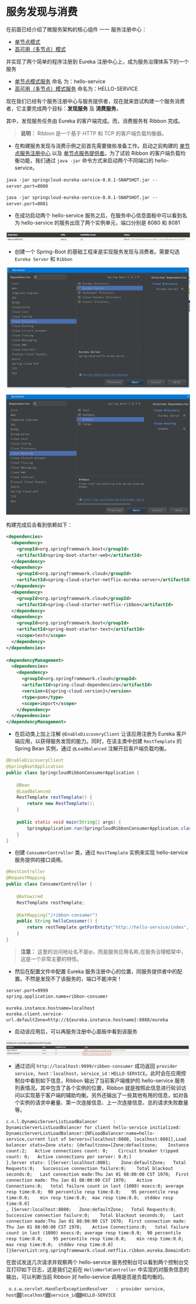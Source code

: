 # 服务发现与消费

在前面已经介绍了微服务架构的核心组件 一一 服务注册中心：

* [单节点模式](../springcloud-eureka)
* [高可用（多节点）模式](../springcloud-eureka-peer)

并实现了两个简单的程序注册到 Eureka 注册中心上，成为服务治理体系下的一个服务

* [单节点模式服务](../springcloud-eureka-service) 命名 为：hello-service
* [高可用（多节点）模式服务](../springcloud-eureka-peer-service) 命名为：HELLO-SERVICE

现在我们已经有个服务注册中心与服务提供者，现在就来尝试构建一个服务消费者，它主要完成两个目标：**发现服务** 及 **消费服务**。

其中，发现服务任务由 Eureka 的客户端完成。而，消费服务有 Ribbon 完成。

> **说明：** Ribbon 是一个基于 HTTP 和 TCP 的客户端负载均衡器。

* 在构建服务发现与消费示例之前首先需要做些准备工作。启动之前构建的 [单节点服务注册中心](../springcloud-eureka) 以及 [单节点服务提供者](../springcloud-eureka-service)。为了试验 Ribbon 的客户端负载均衡功能，我们通过 `java -jar` 命令方式来启动两个不同端口的 hello-service。

`java -jar springcloud-eureka-service-0.0.1-SNAPSHOT.jar --server.port=8080`

`java -jar springcloud-eureka-service-0.0.1-SNAPSHOT.jar --server.port=8081`

* 在成功启动两个 hello-service 服务之后，在服务中心信息面板中可以看到名为 hello-service 的服务出现了两个实例单元，端口分别是 8080 和 8081

![eureka-service-center](images/eureka-service-center.png)

* 创建一个 Spring-Boot 的基础工程来是实现服务发现与消费者。需要勾选 `Eureka Server` 和 `Ribbon`

![spring-cloud-model-eureka](images/spring-cloud-model-eureka.png)

![spring-cloud-model-ribbon](images/spring-cloud-model-ribbon.png)

构建完成后会看到依赖如下：

```xml
<dependencies>
  <dependency>
	<groupId>org.springframework.boot</groupId>
	<artifactId>spring-boot-starter-web</artifactId>
  </dependency>
  <dependency>
  	<groupId>org.springframework.cloud</groupId>
	<artifactId>spring-cloud-starter-netflix-eureka-server</artifactId>
  </dependency>
  <dependency>
	<groupId>org.springframework.cloud</groupId>
	<artifactId>spring-cloud-starter-netflix-ribbon</artifactId>
  </dependency>
  <dependency>
	<groupId>org.springframework.boot</groupId>
	<artifactId>spring-boot-starter-test</artifactId>
	<scope>test</scope>
  </dependency>
</dependencies>

<dependencyManagement>
  <dependencies>
	<dependency>
	  <groupId>org.springframework.cloud</groupId>
	  <artifactId>spring-cloud-dependencies</artifactId>
	  <version>${spring-cloud.version}</version>
	  <type>pom</type>
	  <scope>import</scope>
	</dependency>
  </dependencies>
</dependencyManagement>
```

* 在启动类上加上注解 `@EnableDiscoveryClient` 让该应用注册为 Eureka 客户端应用，以获得服务发现的能力。同时，在该主类中创建 `RestTemplate` 的 Spring Bean 实例，通过 `@LoadBalanced` 注解开启客户端负载均衡。

```java
@EnableDiscoveryClient
@SpringBootApplication
public class SpringcloudRibbonConsumerApplication {

	@Bean
	@LoadBalanced
	RestTemplate restTemplate() {
		return new RestTemplate();
	}

	public static void main(String[] args) {
		SpringApplication.run(SpringcloudRibbonConsumerApplication.class, args);
	}
}
```

* 创建 `ConsumerController` 类，通过 `RestTemplate` 实例来实现 hello-service 服务提供的接口调用。

```java
@RestController
@RequestMapping
public class ConsumerController {

	@Autowired
	RestTemplate restTemplate;

	@GetMapping("/ribbon-consumer")
	public String helloConsumer() {
		return restTemplate.getForEntity("http://hello-service/index", String.class).getBody();
	}
}
```

> **注意：** 这里的访问地址名不是ip，而是服务应用名称,在服务治理框架中，这是一个非常主要的特性。

* 然后在配置文件中配置 Eureka 服务注册中心的位置，同服务提供者中的配置。不然是发现不了该服务的，端口不能冲突！

```profile
server.port=9999
spring.application.name=ribbon-consumer

eureka.instance.hostname=localhost
eureka.client.service-url.defaultZone=http://${eureka.instance.hostname}:8888/eureka
```

* 启动该应用后，可以再服务注册中心面板中看到该服务

![spring-cloud-consumer-info](images/spring-cloud-consumer-info.png)

* 通过访问 `http://localhost:9999/ribbon-consumer` 成功返回 `provider service, host：localhost，service_id：HELLO-SERVICE`。此时会在应用控制台中看到如下信息，Ribbon 输出了当前客户端维护的 hello-service 服务列表情况。其中包含了各个实例的位置，Ribbon 就是按照此信息进行轮训访问以实现基于客户端的辅助均衡。另外还输出了一些其他有用的信息，如对各个实例的请求中暑量、第一次连接信息、上一次连接信息、总的请求失败数量等。

```
c.n.l.DynamicServerListLoadBalancer      : DynamicServerListLoadBalancer for client hello-service initialized: DynamicServerListLoadBalancer:{NFLoadBalancer:name=hello-service,current list of Servers=[localhost:8080, localhost:8081],Load balancer stats=Zone stats: {defaultzone=[Zone:defaultzone;	Instance count:2;	Active connections count: 0;	Circuit breaker tripped count: 0;	Active connections per server: 0.0;]
},Server stats: [[Server:localhost:8081;	Zone:defaultZone;	Total Requests:0;	Successive connection failure:0;	Total blackout seconds:0;	Last connection made:Thu Jan 01 08:00:00 CST 1970;	First connection made: Thu Jan 01 08:00:00 CST 1970;	Active Connections:0;	total failure count in last (1000) msecs:0;	average resp time:0.0;	90 percentile resp time:0.0;	95 percentile resp time:0.0;	min resp time:0.0;	max resp time:0.0;	stddev resp time:0.0]
, [Server:localhost:8080;	Zone:defaultZone;	Total Requests:0;	Successive connection failure:0;	Total blackout seconds:0;	Last connection made:Thu Jan 01 08:00:00 CST 1970;	First connection made: Thu Jan 01 08:00:00 CST 1970;	Active Connections:0;	total failure count in last (1000) msecs:0;	average resp time:0.0;	90 percentile resp time:0.0;	95 percentile resp time:0.0;	min resp time:0.0;	max resp time:0.0;	stddev resp time:0.0]
]}ServerList:org.springframework.cloud.netflix.ribbon.eureka.DomainExtractingServerList@7975d25d
```

在尝试发送几次请求并观察两个 hello-service 服务控制台可以看到两个控制台交互打印如下日志，这是我们之前在 `HelloWorldController` 中实现的对服务信息的输出，可以判断当前 Ribbon 对 hello-service 调用是否是负载均衡的。

` o.s.w.servlet.HandlerExceptionResolver   : provider service, host▒▒localhost▒▒service_id▒▒HELLO-SERVICE`
